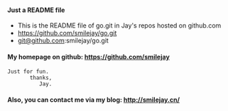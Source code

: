 #### Just a README file
* This is the README file of go.git in Jay's repos hosted on github.com
* https://github.com/smilejay/go.git
* git@github.com:smilejay/go.git

#### My homepage on github: https://github.com/smilejay
```shell
Just for fun.
       thanks,
          Jay.
```

#### Also, you can contact me via my blog: http://smilejay.cn/
